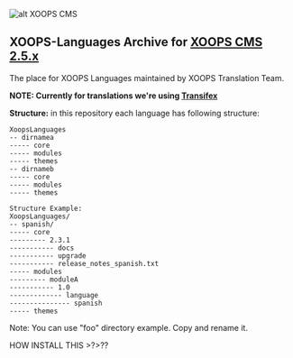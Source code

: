 ![alt XOOPS CMS](http://xoops.org/images/logoXoops4GithubRepository.png)
## XOOPS-Languages Archive for [XOOPS CMS 2.5.x](http://xoops.org)

The place for XOOPS Languages maintained by XOOPS Translation Team.

**NOTE: Currently for translations we're using [Transifex](https://www.transifex.com/xoops/)**



**Structure:** in this repository each language has following structure:

```
XoopsLanguages
-- dirnamea
----- core
----- modules
----- themes
-- dirnameb
----- core
----- modules
----- themes

Structure Example:
XoopsLanguages/
-- spanish/
----- core
--------- 2.3.1
----------- docs
----------- upgrade
----------- release_notes_spanish.txt
----- modules
--------- moduleA
----------- 1.0
------------- language
--------------- spanish
----- themes
```
Note: You can use "foo" directory example. Copy and rename it.

HOW INSTALL THIS >?>??
